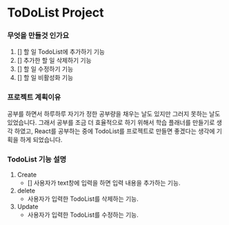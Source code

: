 # ToDoList Project

### 무엇을 만들것 인가요
1. [] 할 일 TodoList에 추가하기 기능
2. [] 추가한 할 일 삭제하기 기능
3. [] 할 일 수정하기 기능
4. [] 할 일 비활성화 기능

### 프로젝트 계획이유
공부를 하면서 하루하루 자기가 정한 공부량을 채우는 날도 있지만 그러지 못하는 날도 있었습니다.
그래서 공부를 조금 더 효율적으로 하기 위해서 학습 플래너를 만들기로 생각 하였고, React를 공부하는
중에 TodoList를 프로젝트로 만들면 좋겠다는 생각에 기획을 하게 되었습니다.

### TodoList 기능 설명
1. Create
    + [] 사용자가 text창에 입력을 하면 입력 내용을 추가하는 기능.
2. delete
    + 사용자가 입력한 TodoList를 삭제하는 기능.
3. Update 
    + 사용자가 입력한 TodoList를 수정하는 기능.

